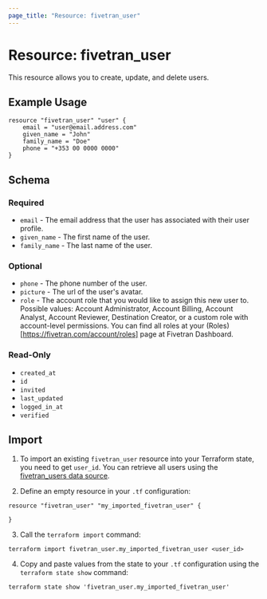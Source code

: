 ```yaml
---
page_title: "Resource: fivetran_user"
---
```


# Resource: fivetran_user

This resource allows you to create, update, and delete users.

## Example Usage

```hcl
resource "fivetran_user" "user" {
    email = "user@email.address.com"
    given_name = "John"
    family_name = "Doe"
    phone = "+353 00 0000 0000"
}
```

## Schema

### Required

- `email` - The email address that the user has associated with their user profile.
- `given_name` - The first name of the user.
- `family_name` - The last name of the user.

### Optional

- `phone` - The phone number of the user.
- `picture` - The url of the user's avatar.
- `role` - The account role that you would like to assign this new user to. Possible values: Account Administrator, Account Billing, Account Analyst, Account Reviewer, Destination Creator, or a custom role with account-level permissions. You can find all roles at your (Roles)[https://fivetran.com/account/roles] page at Fivetran Dashboard.

### Read-Only

- `created_at` 
- `id` 
- `invited` 
- `last_updated` 
- `logged_in_at` 
- `verified` 

## Import

1. To import an existing `fivetran_user` resource into your Terraform state, you need to get `user_id`. 
You can retrieve all users using the [fivetran_users data source](/docs/data-sources/users).

2. Define an empty resource in your `.tf` configuration:

```hcl
resource "fivetran_user" "my_imported_fivetran_user" {

}
```

3. Call the `terraform import` command:

```
terraform import fivetran_user.my_imported_fivetran_user <user_id>
```

4. Copy and paste values from the state to your `.tf` configuration using the `terraform state show` command:

```
terraform state show 'fivetran_user.my_imported_fivetran_user'
```

